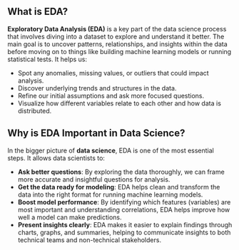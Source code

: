 ## What is EDA?

**Exploratory Data Analysis (EDA)** is a key part of the data science process that involves diving into a dataset to explore and understand it better. 
The main goal is to uncover patterns, relationships, and insights within the data before moving on to things like building machine learning models or running statistical tests. 
It helps us:

- Spot any anomalies, missing values, or outliers that could impact analysis.
- Discover underlying trends and structures in the data.
- Refine our initial assumptions and ask more focused questions.
- Visualize how different variables relate to each other and how data is distributed.

## Why is EDA Important in Data Science?

In the bigger picture of **data science**, EDA is one of the most essential steps. It allows data scientists to:

- **Ask better questions**: By exploring the data thoroughly, we can frame more accurate and insightful questions for analysis.
- **Get the data ready for modeling**: EDA helps clean and transform the data into the right format for running machine learning models.
- **Boost model performance**: By identifying which features (variables) are most important and understanding correlations, EDA helps improve how well a model can make predictions.
- **Present insights clearly**: EDA makes it easier to explain findings through charts, graphs, and summaries, helping to communicate insights to both technical teams and non-technical stakeholders.
